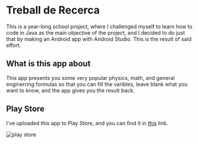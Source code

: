 # Treball de Recerca
This is a year-long school project, where I challenged myself to learn how to code in Java as the main objective of the project, and I decided to do just that by making an Android app with Android Studio. This is the result of said effort.

## What is this app about

This app presents you some very popular physics, math, and general enginerring formulas so that you can fill the varibles, leave blank what you want to know, and the app gives you the result back.


## Play Store
I've uploaded this app to Play Store, and you can find it in [this](https://play.google.com/store/apps/details?id=com.jafeth.testandroid) link.

![play store](https://prnt.sc/py42y4)
